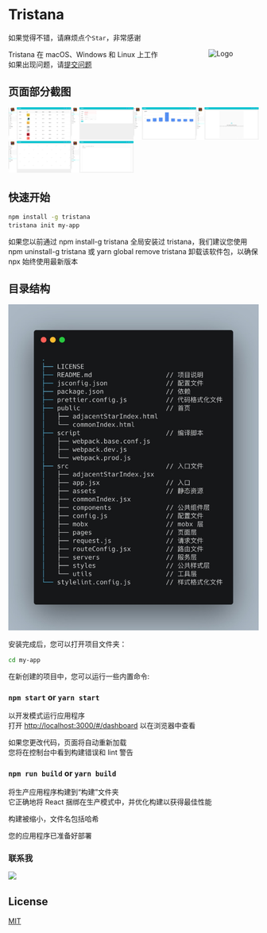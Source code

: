 # Tristana

如果觉得不错，请麻烦点个`Star`，非常感谢

<img alt="Logo" align="right" src="https://create-react-app.dev/img/logo.svg" width="20%" />

Tristana 在 macOS、Windows 和 Linux 上工作<br>
如果出现问题，请[提交问题](https://github.com/xuya227939/tristana/issues/new)

## 页面部分截图

<img alt="1" src="./images/1.png" width="25%" /><img alt="1" src="./images/2.png" width="25%" /><img alt="1" src="./images/3.png" width="25%" /><img alt="1" src="./images/4.png" width="25%" /><img alt="1" src="./images/5.png" width="25%" /><img alt="1" src="./images/6.png" width="25%" />

## 快速开始

```sh
npm install -g tristana
tristana init my-app
```

如果您以前通过 npm install-g tristana 全局安装过 tristana，我们建议您使用 npm uninstall-g tristana 或 yarn global remove tristana 卸载该软件包，以确保 npx 始终使用最新版本

## 目录结构

![7](./images/7.jpeg)

安装完成后，您可以打开项目文件夹：

```sh
cd my-app
```

在新创建的项目中，您可以运行一些内置命令:

### `npm start` or `yarn start`

以开发模式运行应用程序<br>
打开 [http://localhost:3000/#/dashboard](http://localhost:3000/#/dashboard) 以在浏览器中查看

如果您更改代码，页面将自动重新加载 <br>
您将在控制台中看到构建错误和 lint 警告

### `npm run build` or `yarn build`

将生产应用程序构建到“构建”文件夹<br>
它正确地将 React 捆绑在生产模式中，并优化构建以获得最佳性能

构建被缩小，文件名包括哈希<br>

您的应用程序已准备好部署

### 联系我

<img src="https://sight-world.oss-cn-hangzhou.aliyuncs.com/images/wechat.jpeg?Expires=1681041596&OSSAccessKeyId=TMP.3KgnjbH2kYrsje5Y463Cb4v5SFCk8zh557S16vaYUx4Wdeff6rmC5VtuuvKLZKXdePfxNQdXLdeiGbRRrArN5Npp4avhxD&Signature=FWTtfztAvH%2F7WLXyKhSjN2mmbCE%3D" width="400">

## License

[MIT](https://tldrlegal.com/license/mit-license)
